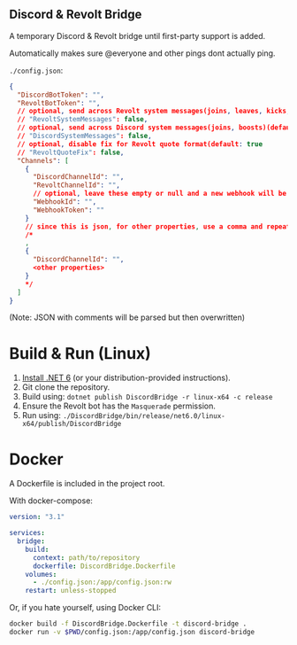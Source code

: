 ## Discord & Revolt Bridge
A temporary Discord & Revolt bridge until first-party support is added.

Automatically makes sure @everyone and other pings dont actually ping.

`./config.json`:
```json
{
  "DiscordBotToken": "",
  "RevoltBotToken": "",
  // optional, send across Revolt system messages(joins, leaves, kicks, bans, etc.)(default: true)
  // "RevoltSystemMessages": false,
  // optional, send across Discord system messages(joins, boosts)(default: true)
  // "DiscordSystemMessages": false,
  // optional, disable fix for Revolt quote format(default: true
  // "RevoltQuoteFix": false,
  "Channels": [
    {
      "DiscordChannelId": "",
      "RevoltChannelId": "",
      // optional, leave these empty or null and a new webhook will be created or reused automatically(Discord bot account must have the "Manage Webhooks" permission)
      "WebhookId": "",
      "WebhookToken": ""
    }
    // since this is json, for other properties, use a comma and repeat the object before like so:
    /*
    ,
    {
      "DiscordChannelId": "",
      <other properties>
    }
    */
  ]
}
```
(Note: JSON with comments will be parsed but then overwritten)

# Build & Run (Linux)

1. [Install .NET 6](https://docs.microsoft.com/en-us/dotnet/core/install/linux) (or your distribution-provided instructions).
2. Git clone the repository.
3. Build using: `dotnet publish DiscordBridge -r linux-x64 -c release`
4. Ensure the Revolt bot has the `Masquerade` permission.
5. Run using: `./DiscordBridge/bin/release/net6.0/linux-x64/publish/DiscordBridge`

# Docker

A Dockerfile is included in the project root.

With docker-compose:

```yml
version: "3.1"

services:
  bridge:
    build:
      context: path/to/repository
      dockerfile: DiscordBridge.Dockerfile
    volumes:
      - ./config.json:/app/config.json:rw
    restart: unless-stopped
```

Or, if you hate yourself, using Docker CLI:

```bash
docker build -f DiscordBridge.Dockerfile -t discord-bridge .
docker run -v $PWD/config.json:/app/config.json discord-bridge
```
